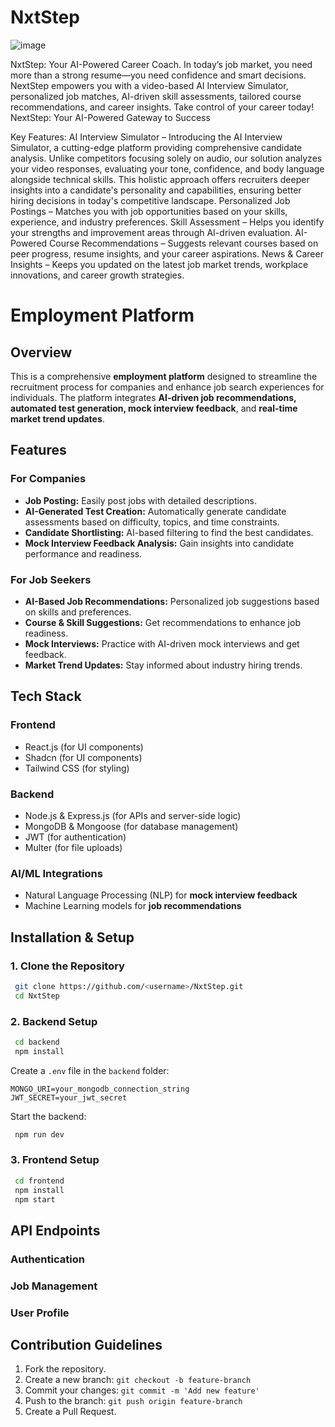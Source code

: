 # NxtStep
![image](https://github.com/user-attachments/assets/f96e1aff-dda1-43aa-a7f9-a5658ccff383)


NxtStep: Your AI-Powered Career Coach. In today’s job market, you need more than a strong resume—you need confidence and smart decisions. NextStep empowers you with a video-based AI Interview Simulator, personalized job matches, AI-driven skill assessments, tailored course recommendations, and career insights. Take control of your career today!
NextStep: Your AI-Powered Gateway to Success

Key Features:
AI Interview Simulator – Introducing the AI Interview Simulator, a cutting-edge platform providing comprehensive candidate analysis. Unlike competitors focusing solely on audio, our solution analyzes your video responses, evaluating your tone, confidence, and body language alongside technical skills. This holistic approach offers recruiters deeper insights into a candidate's personality and capabilities, ensuring better hiring decisions in today's competitive landscape.
Personalized Job Postings – Matches you with job opportunities based on your skills, experience, and industry preferences.
Skill Assessment – Helps you identify your strengths and improvement areas through AI-driven evaluation.
AI-Powered Course Recommendations – Suggests relevant courses based on peer progress, resume insights, and your career aspirations.
News & Career Insights – Keeps you updated on the latest job market trends, workplace innovations, and career growth strategies.

# Employment Platform

## Overview

This is a comprehensive **employment platform** designed to streamline the recruitment process for companies and enhance job search experiences for individuals. The platform integrates **AI-driven job recommendations, automated test generation, mock interview feedback**, and **real-time market trend updates**.

## Features

### **For Companies**

- **Job Posting:** Easily post jobs with detailed descriptions.
- **AI-Generated Test Creation:** Automatically generate candidate assessments based on difficulty, topics, and time constraints.
- **Candidate Shortlisting:** AI-based filtering to find the best candidates.
- **Mock Interview Feedback Analysis:** Gain insights into candidate performance and readiness.

### **For Job Seekers**

- **AI-Based Job Recommendations:** Personalized job suggestions based on skills and preferences.
- **Course & Skill Suggestions:** Get recommendations to enhance job readiness.
- **Mock Interviews:** Practice with AI-driven mock interviews and get feedback.
- **Market Trend Updates:** Stay informed about industry hiring trends.

## Tech Stack

### **Frontend**

- React.js (for UI components)
- Shadcn (for UI components)
- Tailwind CSS (for styling)

### **Backend**

- Node.js & Express.js (for APIs and server-side logic)
- MongoDB & Mongoose (for database management)
- JWT (for authentication)
- Multer (for file uploads)

### **AI/ML Integrations**

- Natural Language Processing (NLP) for **mock interview feedback**
- Machine Learning models for **job recommendations**
  
## Installation & Setup

### **1. Clone the Repository**

```sh
 git clone https://github.com/<username>/NxtStep.git
 cd NxtStep
```

### **2. Backend Setup**

```sh
 cd backend
 npm install
```

Create a `.env` file in the `backend` folder:

```
MONGO_URI=your_mongodb_connection_string
JWT_SECRET=your_jwt_secret
```

Start the backend:

```sh
 npm run dev
```

### **3. Frontend Setup**

```sh
 cd frontend
 npm install
 npm start
```

## API Endpoints

### **Authentication**
### **Job Management**
### **User Profile**

## Contribution Guidelines

1. Fork the repository.
2. Create a new branch: `git checkout -b feature-branch`
3. Commit your changes: `git commit -m 'Add new feature'`
4. Push to the branch: `git push origin feature-branch`
5. Create a Pull Request.



